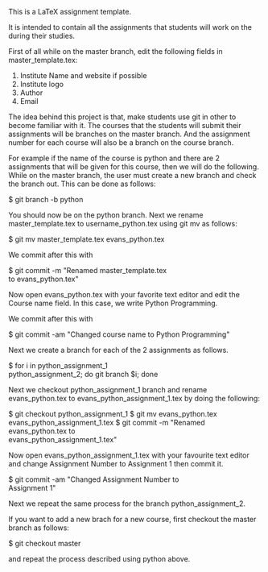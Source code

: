 This is a LaTeX assignment template.

It is intended to contain all the assignments
that students will work on the during their 
studies. 

First of all while on the master branch, edit 
the following fields in master_template.tex:

1. Institute Name and website if possible
2. Institute logo
3. Author
4. Email

The idea behind this project is that, make students 
use git in other to become familiar with it. 
The courses that the students will submit their 
assignments will be branches on the master branch. 
And the assignment number for each course will
also be a branch on the course branch. 

For example if the name of the course is python
and there are 2 assignments that will be given for 
this course, then we will do the following. 
While on the master branch, the user must create a 
new branch and check the branch out. This can be done 
as follows:

$ git branch -b python

You should now be on the python branch. Next we rename 
master_template.tex to username_python.tex using 
git mv as follows: 

$ git mv master_template.tex evans_python.tex

We commit after this with 

$ git commit -m "Renamed master_template.tex \
to evans_python.tex"

Now open evans_python.tex with your favorite text
editor and edit the Course name field. In this case,
we write Python Programming.

We commit after this with

$ git commit -am "Changed course name to Python Programming"

Next we create a branch for each of the 2 
assignments as follows. 

$ for i in python_assignment_1 \
python_assignment_2; do git branch $i; done

Next we checkout python_assignment_1 branch and 
rename evans_python.tex to evans_python_assignment_1.tex
by doing the following:

$ git checkout python_assignment_1
$ git mv evans_python.tex evans_python_assignment_1.tex
$ git commit -m "Renamed evans_python.tex to \
evans_python_assignment_1.tex"

Now open evans_python_assignment_1.tex with your 
favourite text editor and change Assignment Number 
to Assignment 1 then commit it. 

$ git commit -am "Changed Assignment Number to \
Assignment 1"

Next we repeat the same process for the branch
python_assignment_2. 

If you want to add a new brach for a new course, first 
checkout the master branch as follows: 

$ git checkout master

and repeat the process described using python above.
